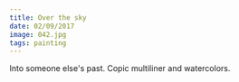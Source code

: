 ```yaml
---
title: Over the sky
date: 02/09/2017
image: 042.jpg
tags: painting
---
```


Into someone else's past.
Copic multiliner and watercolors.
